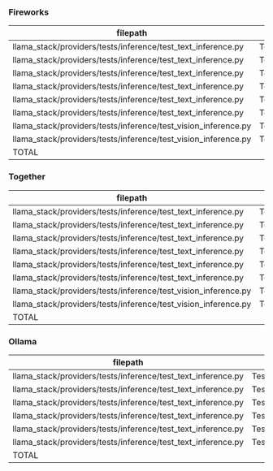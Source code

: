 ### Fireworks
|                            filepath                            |                              function                              | passed | SUBTOTAL |
| -------------------------------------------------------------- | ------------------------------------------------------------------ | -----: | -------: |
| llama_stack/providers/tests/inference/test_text_inference.py   | TestInference.test_completion                                      |      1 |        1 |
| llama_stack/providers/tests/inference/test_text_inference.py   | TestInference.test_chat_completion_non_streaming                   |      1 |        1 |
| llama_stack/providers/tests/inference/test_text_inference.py   | TestInference.test_structured_output                               |      1 |        1 |
| llama_stack/providers/tests/inference/test_text_inference.py   | TestInference.test_chat_completion_streaming                       |      1 |        1 |
| llama_stack/providers/tests/inference/test_text_inference.py   | TestInference.test_chat_completion_with_tool_calling               |      1 |        1 |
| llama_stack/providers/tests/inference/test_text_inference.py   | TestInference.test_chat_completion_with_tool_calling_streaming     |      1 |        1 |
| llama_stack/providers/tests/inference/test_vision_inference.py | TestVisionModelInference.test_vision_chat_completion_non_streaming |      2 |        2 |
| llama_stack/providers/tests/inference/test_vision_inference.py | TestVisionModelInference.test_vision_chat_completion_streaming     |      1 |        1 |
| TOTAL                                                          |                                                                    |      9 |        9 |



### Together
|                            filepath                            |                              function                              | passed | SUBTOTAL |
| -------------------------------------------------------------- | ------------------------------------------------------------------ | -----: | -------: |
| llama_stack/providers/tests/inference/test_text_inference.py   | TestInference.test_completion                                      |      1 |        1 |
| llama_stack/providers/tests/inference/test_text_inference.py   | TestInference.test_chat_completion_non_streaming                   |      1 |        1 |
| llama_stack/providers/tests/inference/test_text_inference.py   | TestInference.test_structured_output                               |      1 |        1 |
| llama_stack/providers/tests/inference/test_text_inference.py   | TestInference.test_chat_completion_streaming                       |      1 |        1 |
| llama_stack/providers/tests/inference/test_text_inference.py   | TestInference.test_chat_completion_with_tool_calling               |      1 |        1 |
| llama_stack/providers/tests/inference/test_text_inference.py   | TestInference.test_chat_completion_with_tool_calling_streaming     |      1 |        1 |
| llama_stack/providers/tests/inference/test_vision_inference.py | TestVisionModelInference.test_vision_chat_completion_non_streaming |      2 |        2 |
| llama_stack/providers/tests/inference/test_vision_inference.py | TestVisionModelInference.test_vision_chat_completion_streaming     |      1 |        1 |
| TOTAL                                                          |                                                                    |      9 |        9 |


### Ollama
|                           filepath                           |                            function                            | passed | SUBTOTAL |
| ------------------------------------------------------------ | -------------------------------------------------------------- | -----: | -------: |
| llama_stack/providers/tests/inference/test_text_inference.py | TestInference.test_completion                                  |      1 |        1 |
| llama_stack/providers/tests/inference/test_text_inference.py | TestInference.test_chat_completion_non_streaming               |      1 |        1 |
| llama_stack/providers/tests/inference/test_text_inference.py | TestInference.test_structured_output                           |      1 |        1 |
| llama_stack/providers/tests/inference/test_text_inference.py | TestInference.test_chat_completion_streaming                   |      1 |        1 |
| llama_stack/providers/tests/inference/test_text_inference.py | TestInference.test_chat_completion_with_tool_calling           |      1 |        1 |
| llama_stack/providers/tests/inference/test_text_inference.py | TestInference.test_chat_completion_with_tool_calling_streaming |      1 |        1 |
| TOTAL                                                        |                                                                |      6 |        6 |
